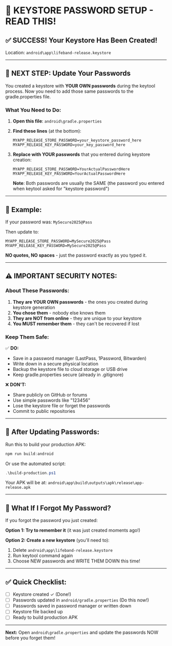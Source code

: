 # 🔐 KEYSTORE PASSWORD SETUP - READ THIS!

## ✅ SUCCESS! Your Keystore Has Been Created!

Location: `android\app\lifeband-release.keystore`

---

## 🎯 NEXT STEP: Update Your Passwords

You created a keystore with **YOUR OWN passwords** during the keytool process. Now you need to add those same passwords to the gradle.properties file.

### What You Need to Do:

1. **Open this file**: `android\gradle.properties`

2. **Find these lines** (at the bottom):
   ```
   MYAPP_RELEASE_STORE_PASSWORD=your_keystore_password_here
   MYAPP_RELEASE_KEY_PASSWORD=your_key_password_here
   ```

3. **Replace with YOUR passwords** that you entered during keystore creation:
   ```
   MYAPP_RELEASE_STORE_PASSWORD=YourActualPasswordHere
   MYAPP_RELEASE_KEY_PASSWORD=YourActualPasswordHere
   ```

   **Note**: Both passwords are usually the SAME (the password you entered when keytool asked for "keystore password")

---

## 📝 Example:

If your password was: `MySecure2025@Pass`

Then update to:
```properties
MYAPP_RELEASE_STORE_PASSWORD=MySecure2025@Pass
MYAPP_RELEASE_KEY_PASSWORD=MySecure2025@Pass
```

**NO quotes, NO spaces** - just the password exactly as you typed it.

---

## ⚠️ IMPORTANT SECURITY NOTES:

### About These Passwords:

1. **They are YOUR OWN passwords** - the ones you created during keystore generation
2. **You chose them** - nobody else knows them
3. **They are NOT from online** - they are unique to your keystore
4. **You MUST remember them** - they can't be recovered if lost

### Keep Them Safe:

✅ **DO:**
- Save in a password manager (LastPass, 1Password, Bitwarden)
- Write down in a secure physical location
- Backup the keystore file to cloud storage or USB drive
- Keep gradle.properties secure (already in .gitignore)

❌ **DON'T:**
- Share publicly on GitHub or forums
- Use simple passwords like "123456"
- Lose the keystore file or forget the passwords
- Commit to public repositories

---

## 🚀 After Updating Passwords:

Run this to build your production APK:

```powershell
npm run build:android
```

Or use the automated script:

```powershell
.\build-production.ps1
```

Your APK will be at: `android\app\build\outputs\apk\release\app-release.apk`

---

## 🔑 What If I Forgot My Password?

If you forgot the password you just created:

**Option 1: Try to remember it** (it was just created moments ago!)

**Option 2: Create a new keystore** (you'll need to):
1. Delete `android\app\lifeband-release.keystore`
2. Run keytool command again
3. Choose NEW passwords and WRITE THEM DOWN this time!

---

## ✅ Quick Checklist:

- [ ] Keystore created ✓ (Done!)
- [ ] Passwords updated in `android/gradle.properties` (Do this now!)
- [ ] Passwords saved in password manager or written down
- [ ] Keystore file backed up
- [ ] Ready to build production APK

---

**Next:** Open `android\gradle.properties` and update the passwords NOW before you forget them!

